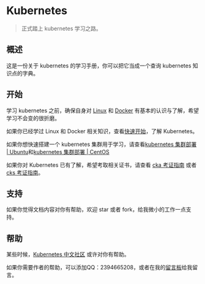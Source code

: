 # Kubernetes 

> 正式踏上 kubernetes 学习之路。

## 概述

这是一份关于 kubernetes 的学习手册，你可以把它当成一个查询 kubernetes 知识点的字典。

## 开始

学习 kubernetes 之前，确保自身对 [Linux](linux-quick-learning.md) 和 [Docker](docker-quick-learning.md) 有基本的认识与了解，希望学习不会变的很折磨。

如果你已经学过 Linux 和 Docker 相关知识，查看[快速开始](k8s-quickstart.md)，了解 Kubernetes。

如果你想快速搭建一个 kubernetes 集群用于学习，请查看[kubernetes 集群部署 | Ubuntu](k8s-install-ubuntu.md)和[kubernetes 集群部署 | CentOS](k8s-install-centos.md)

如果你对 Kubernetes 已有了解，希望考取相关证书，请查看 [cka 考证指南](k8s-cka.md) 或者 [cks 考证指南](k8s-cks.md)。


## 支持

如果你觉得文档内容对你有帮助，欢迎 star 或者 fork，给我微小的工作一点支持。


## 帮助

某些时候，[Kubernetes 中文社区](https://www.kubernetes.org.cn/) 或许对你有帮助。

如果你需要作者的帮助，可以添加QQ：2394665208，或者在我的[留言板](https://www.bbigsun.com/message-board.html)给我留言。


